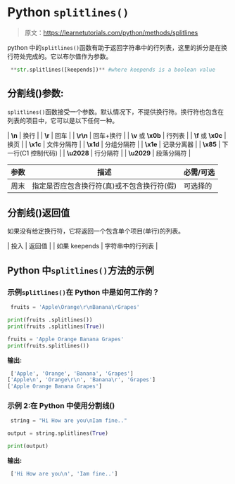 # Python `splitlines()`

> 原文：<https://learnetutorials.com/python/methods/splitlines>

python 中的`splitlines()`函数有助于返回字符串中的行列表，这里的拆分是在换行符处完成的。它以布尔值作为参数。

```py
 **str.splitlines([keepends])** #where keepends is a boolean value 

```

## 分割线()参数:

`splitlines()`函数接受一个参数。默认情况下，不提供换行符。换行符也包含在列表的项目中，它可以是以下任何一种。

| **\n** | 换行 |
| **\r** | 回车 |
| **\r\n** | 回车+换行 |
| **\v** 或 **\x0b** | 行列表 |
| **\f** 或 **\x0c** | 换页 |
| **\x1c** | 文件分隔符 |
| **\x1d** | 分组分隔符 |
| **\x1e** | 记录分离器 |
| **\x85** | 下一行(C1 控制代码) |
| **\u2028** | 行分隔符 |
| **\u2029** | 段落分隔符 |

| 参数 | 描述 | 必需/可选 |
| --- | --- | --- |
| 周末 | 指定是否应包含换行符(真)或不包含换行符(假) | 可选择的 |

## 分割线()返回值

如果没有给定换行符，它将返回一个包含单个项目(单行)的列表。

| 投入 | 返回值 |
| 如果 keepends | 字符串中的行列表 |

## Python 中`splitlines()`方法的示例

### 示例`splitlines()`在 Python 中是如何工作的？

```py
 fruits = 'Apple\Orange\r\nBanana\rGrapes'

print(fruits .splitlines())
print(fruits .splitlines(True))

fruits = 'Apple Orange Banana Grapes'
print(fruits.splitlines()) 

```

**输出:**

```py
 ['Apple', 'Orange', 'Banana', 'Grapes']
['Apple\n', 'Orange\r\n', 'Banana\r', 'Grapes']
['Apple Orange Banana Grapes'] 
```

### 示例 2:在 Python 中使用分割线()

```py
 string = "Hi How are you\nIam fine.."

output = string.splitlines(True)

print(output) 

```

**输出:**

```py
 ['Hi How are you\n', 'Iam fine..'] 
```